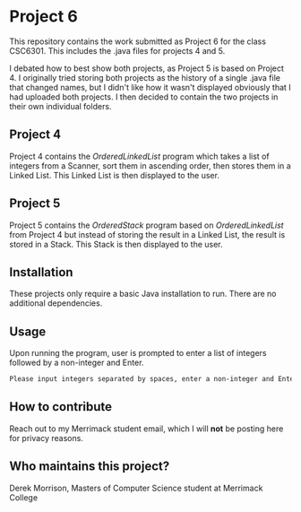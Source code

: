 # Project 6

This repository contains the work submitted as Project 6 for the class CSC6301.  This includes the .java files for projects 4 and 5.

I debated how to best show both projects, as Project 5 is based on Project 4.  I originally tried storing both projects as the history of a single .java file that changed names, but I didn't like how it wasn't displayed obviously that I had uploaded both projects.  I then decided to contain the two projects in their own individual folders.

## Project 4

Project 4 contains the *OrderedLinkedList* program which takes a list of integers from a Scanner, sort them in ascending order, then stores them in a Linked List.  This Linked List is then displayed to the user.

## Project 5

Project 5 contains the *OrderedStack* program based on *OrderedLinkedList* from Project 4 but instead of storing the result in a Linked List, the result is stored in a Stack.  This Stack is then displayed to the user.

## Installation

These projects only require a basic Java installation to run.  There are no additional dependencies.

## Usage

Upon running the program, user is prompted to enter a list of integers followed by a non-integer and Enter.

```bash
Please input integers separated by spaces, enter a non-integer and Enter to finish:
```

## How to contribute

Reach out to my Merrimack student email, which I will **not** be posting here for privacy reasons.

## Who maintains this project?

Derek Morrison, Masters of Computer Science student at Merrimack College
